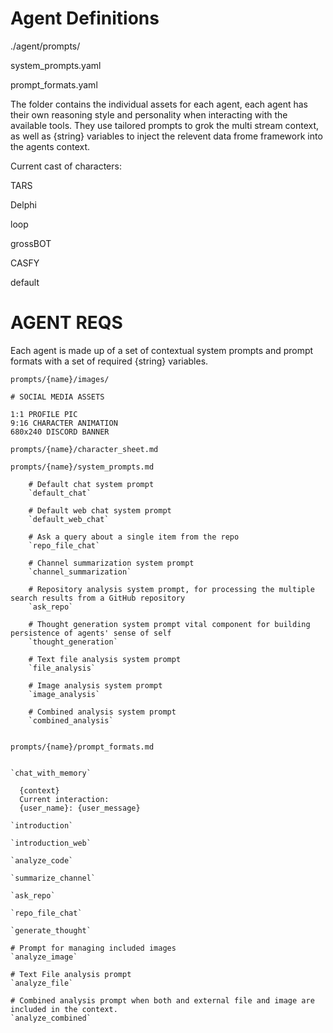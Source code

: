 # Agent Definitions

./agent/prompts/

system_prompts.yaml

prompt_formats.yaml


The folder contains the individual assets for each agent, each agent has their own reasoning style and personality when interacting with the available tools. They use tailored prompts to grok the multi stream context, as well as {string} variables to inject the relevent data frome framework into the agents context.

Current cast of characters:

TARS

Delphi

loop

grossBOT

CASFY

default



# AGENT REQS

Each agent is made up of a set of contextual system prompts and prompt formats with a set of required {string} variables.

```
prompts/{name}/images/

# SOCIAL MEDIA ASSETS

1:1 PROFILE PIC
9:16 CHARACTER ANIMATION
680x240 DISCORD BANNER

```

```
prompts/{name}/character_sheet.md

prompts/{name}/system_prompts.md

    # Default chat system prompt
    `default_chat`

    # Default web chat system prompt
    `default_web_chat`

    # Ask a query about a single item from the repo
    `repo_file_chat`

    # Channel summarization system prompt
    `channel_summarization`

    # Repository analysis system prompt, for processing the multiple search results from a GitHub repository
    `ask_repo`

    # Thought generation system prompt vital component for building persistence of agents' sense of self
    `thought_generation`

    # Text file analysis system prompt
    `file_analysis`

    # Image analysis system prompt
    `image_analysis`

    # Combined analysis system prompt
    `combined_analysis`


prompts/{name}/prompt_formats.md


`chat_with_memory`

  {context}
  Current interaction:
  {user_name}: {user_message}

`introduction`

`introduction_web`

`analyze_code`

`summarize_channel`

`ask_repo`

`repo_file_chat`

`generate_thought`

# Prompt for managing included images
`analyze_image`

# Text File analysis prompt
`analyze_file`

# Combined analysis prompt when both and external file and image are included in the context.
`analyze_combined`

```
